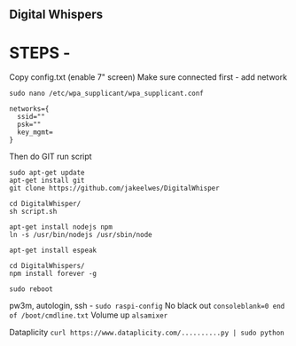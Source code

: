 ## Digital Whispers
# STEPS -

Copy config.txt (enable 7" screen)
Make sure connected first - add network
```
sudo nano /etc/wpa_supplicant/wpa_supplicant.conf

networks={
  ssid=""
  psk=""
  key_mgmt=
}
```

Then do GIT run script
 ```
 sudo apt-get update
 apt-get install git
 git clone https://github.com/jakeelwes/DigitalWhisper

 cd DigitalWhisper/
 sh script.sh

 apt-get install nodejs npm
 ln -s /usr/bin/nodejs /usr/sbin/node

 apt-get install espeak

 cd DigitalWhispers/
 npm install forever -g

 sudo reboot
 ```

 pw3m, autologin, ssh -
 `sudo raspi-config`
 No black out
 `consoleblank=0 end of /boot/cmdline.txt`
 Volume up
 `alsamixer`
 <!-- Add keyboard for boot
 `sudo crontab -e`
 @reboot sleep 5 && /bin/echo -e 'connect A0:00:00:00:2C:F2 \n quit \n' | bluetoothctl -->
Dataplicity
 `curl https://www.dataplicity.com/..........py | sudo python`
